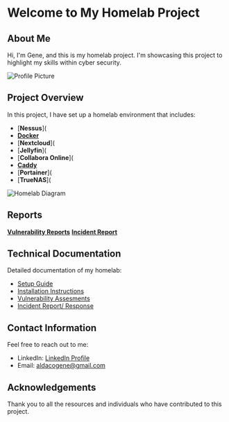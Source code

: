 # Welcome to My Homelab Project

## About Me

Hi, I'm Gene, and this is my homelab project. I'm showcasing this project to highlight my skills within cyber security.

![Profile Picture](https://nextcloud.gahomeserver.duckdns.org/s/NZtHZqSqaiwf5dT/preview) <!-- Replace with your image -->

## Project Overview

In this project, I have set up a homelab environment that includes:
- [**Nessus**](
- [**Docker**](https://github.com/Gaaldaco/Home-Projects/blob/main/Setup.md#docker)
- [**Nextcloud**](
- [**Jellyfin**](
- [**Collabora Online**](
- [**Caddy**](https://github.com/Gaaldaco/Home-Projects/blob/main/Setup.md#reverse-proxy-ssl)
- [**Portainer**](
- [**TrueNAS**](

![Homelab Diagram](https://nextcloud.gahomeserver.duckdns.org/s/fkXxtmbxiEdrs27/preview) <!-- Replace with your diagram -->


## Reports

[**Vulnerability Reports**](https://github.com/Gaaldaco/Home-Projects/blob/main/Vulnerability%20Assessments.md#vulnerability-assessments)
[**Incident Report**](https://github.com/Gaaldaco/Home-Projects/blob/main/Incident%20Report.md#incident-report)


## Technical Documentation

Detailed documentation of my homelab:

- [Setup Guide](https://github.com/Gaaldaco/Home-Projects/blob/main/Setup.md)
- [Installation Instructions](https://github.com/Gaaldaco/Home-Projects/blob/main/Installation%20Instructions.md#installing-ubuntu-headless-server-via-bootable-usb)
- [Vulnerability Assesments]()
- [Incident Report/ Response]()

## Contact Information

Feel free to reach out to me:

- LinkedIn: [LinkedIn Profile](https://www.linkedin.com/in/gene-aldaco-47b493191/)
- Email: [aldacogene@gmail.com](mailto:aldacogene@gmail.com)

## Acknowledgements

Thank you to all the resources and individuals who have contributed to this project.

